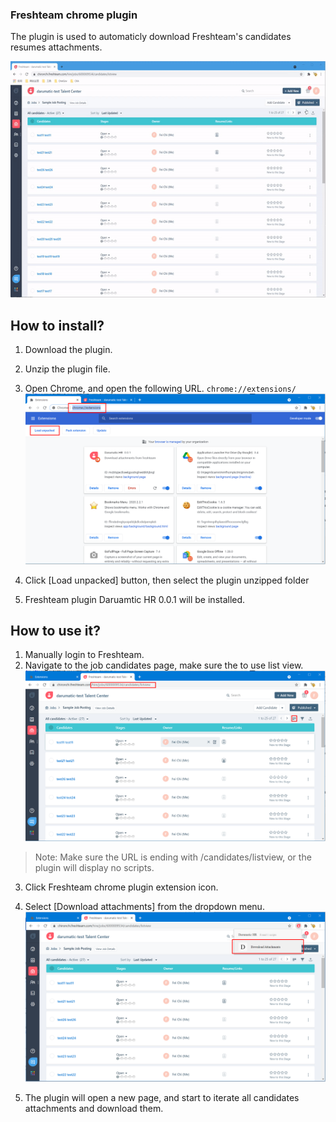 ### Freshteam chrome plugin

The plugin is used to automaticly download Freshteam's candidates resumes attachments. 

![Alt text](docs/example.gif?raw=true "freshteam plugin demo")


## How to install? 

1. Download the plugin. 


2. Unzip the plugin file. 
3. Open Chrome, and open the following URL. `chrome://extensions/`
![Alt text](docs/chrome-extension.png?raw=true "load unpacked")

4. Click [Load unpacked] button, then select the plugin unzipped folder
5. Freshteam plugin Daruamtic HR 0.0.1 will be installed. 


## How to use it? 

1. Manually login to Freshteam. 
2. Navigate to the job candidates page, make sure the to use list view. 
![Alt text](docs/job-detail.png?raw=true "job detail")

> Note: Make sure the URL is ending with /candidates/listview, or the plugin will display no scripts. 

3. Click Freshteam chrome plugin extension icon. 
4. Select [Download attachments] from the dropdown menu. 
![Alt text](docs/download.png?raw=true "download")

5. The plugin will open a new page, and start to iterate all candidates attachments and download them. 
